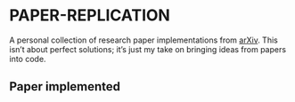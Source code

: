 # PAPER-REPLICATION

A personal collection of research paper implementations from [arXiv](https://arxiv.org/). This isn’t about perfect solutions; it’s just my take on bringing ideas from papers into code.

## Paper implemented
